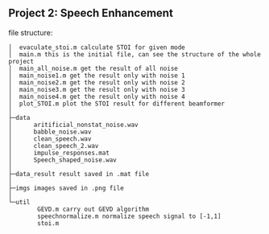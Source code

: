 ## Project 2: Speech Enhancement

file structure:


    │  evaculate_stoi.m calculate STOI for given mode
    │  main.m this is the initial file, can see the structure of the whole project
    │  main_all_noise.m get the result of all noise
    │  main_noise1.m get the result only with noise 1
    │  main_noise2.m get the result only with noise 2
    │  main_noise3.m get the result only with noise 3
    │  main_noise4.m get the result only with noise 4
    │  plot_STOI.m plot the STOI result for different beamformer
    │
    ├─data
    │      aritificial_nonstat_noise.wav
    │      babble_noise.wav
    │      clean_speech.wav
    │      clean_speech_2.wav
    │      impulse_responses.mat
    │      Speech_shaped_noise.wav
    │
    ├─data_result result saved in .mat file
    │
    ├─imgs images saved in .png file
    │
    └─util
            GEVD.m carry out GEVD algorithm
            speechnormalize.m normalize speech signal to [-1,1]
            stoi.m